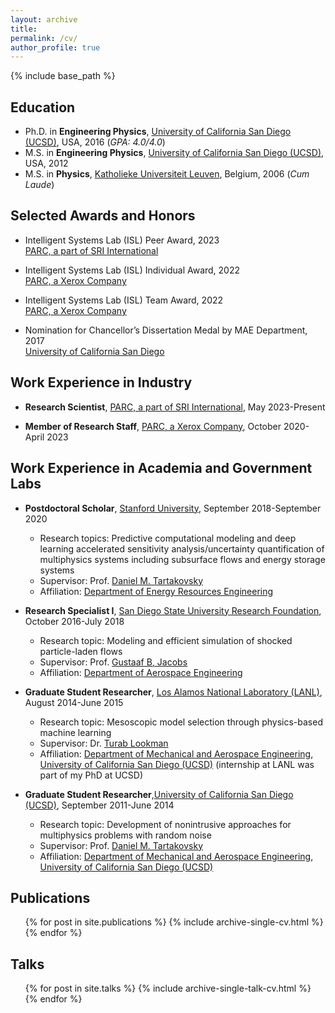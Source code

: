 ```yaml
---
layout: archive
title: 
permalink: /cv/
author_profile: true
---
```


{% include base_path %}

## Education

* Ph.D. in **Engineering Physics**, [University of California San Diego (UCSD)](https://ucsd.edu/), USA, 2016 (*GPA: 4.0/4.0*)
* M.S. in **Engineering Physics**, [University of California San Diego (UCSD)](https://ucsd.edu/), USA, 2012
* M.S. in **Physics**, [Katholieke Universiteit Leuven](https://www.kuleuven.be/english/), Belgium, 2006 (*Cum Laude*)

## Selected Awards and Honors

* Intelligent Systems Lab (ISL) Peer Award, 2023
  <br>[PARC, a part of SRI International](https://www.parc.com/)   

* Intelligent Systems Lab (ISL) Individual Award, 2022
  <br>[PARC, a Xerox Company](https://www.parc.com/)   

* Intelligent Systems Lab (ISL) Team Award, 2022
  <br>[PARC, a Xerox Company](https://www.parc.com/)   

* Nomination for Chancellor’s Dissertation Medal by MAE Department, 2017
  <br>[University of California San Diego](https://ucsd.edu/)

<!---* College of Engineering Dean's Fellowship, 2009-2010  
  <br>[University of Michigan Ann Arbor](https://umich.edu/)--->

## Work Experience in Industry

* **Research Scientist**, [PARC, a part of SRI International](https://www.parc.com), May 2023-Present

* **Member of Research Staff**, [PARC, a Xerox Company](https://www.parc.com), October 2020-April 2023
  
## Work Experience in Academia and Government Labs

* **Postdoctoral Scholar**, [Stanford University](https://www.stanford.edu), September 2018-September 2020
  * Research topics: Predictive computational modeling and deep learning accelerated sensitivity analysis/uncertainty quantification of multiphysics systems including subsurface flows and energy storage systems
  * Supervisor: Prof. [Daniel M. Tartakovsky](https://profiles.stanford.edu/daniel-tartakovsky)
  * Affiliation: [Department of Energy Resources Engineering](https://earth.stanford.edu/ere)

* **Research Specialist I**, [San Diego State University Research Foundation](https://www.foundation.sdsu.edu/), October 2016-July 2018
  * Research topic: Modeling and efficient simulation of shocked particle-laden flows
  * Supervisor: Prof. [Gustaaf B, Jacobs](http://attila.sdsu.edu/~jacobs/index.html)
  * Affiliation: [Department of Aerospace Engineering](https://aerospace.sdsu.edu/)
  
* **Graduate Student Researcher**, [Los Alamos National Laboratory (LANL)](https://www.lanl.gov/), August 2014-June 2015
  * Research topic: Mesoscopic model selection through physics-based machine learning
  * Supervisor: Dr. [Turab Lookman](https://www.linkedin.com/in/turab-lookman-31277b4)
  * Affiliation: [Department of Mechanical and Aerospace Engineering](http://maeweb.ucsd.edu/), [University of California San Diego (UCSD)](https://ucsd.edu/) (internship at LANL was part of my PhD at UCSD) 

* **Graduate Student Researcher**,[University of California San Diego (UCSD)](https://ucsd.edu/), September 2011-June 2014
  * Research topic: Development of nonintrusive approaches for multiphysics problems with random noise
  * Supervisor: Prof. [Daniel M. Tartakovsky](https://profiles.stanford.edu/daniel-tartakovsky)
  * Affiliation: [Department of Mechanical and Aerospace Engineering](http://maeweb.ucsd.edu/), [University of California San Diego (UCSD)](https://ucsd.edu/) 

## Publications

  <ul>{% for post in site.publications %}
    {% include archive-single-cv.html %}
  {% endfor %}</ul>
  
## Talks

  <ul>{% for post in site.talks %}
    {% include archive-single-talk-cv.html %}
  {% endfor %}</ul>

<!---Teaching
======
  <ul>{% for post in site.teaching %}
    {% include archive-single-cv.html %}
  {% endfor %}</ul>
  
Service and leadership
======
* Currently signed in to 43 different slack teams --->
